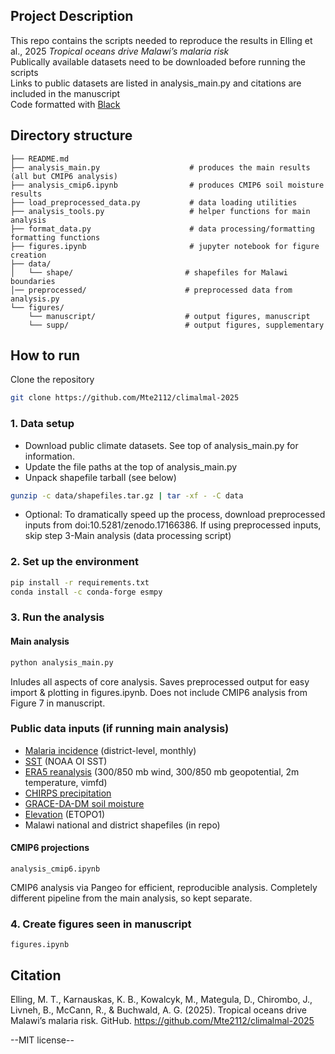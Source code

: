 ## Project Description

This repo contains the scripts needed to reproduce the results in Elling et al., 2025 *Tropical oceans drive Malawi’s malaria risk*  
Publically available datasets need to be downloaded before running the scripts  
Links to public datasets are listed in analysis_main.py and citations are included in the manuscript  
Code formatted with [Black](https://pypi.org/project/black/)

## Directory structure

```
├── README.md                           
├── analysis_main.py                    # produces the main results (all but CMIP6 analysis) 
├── analysis_cmip6.ipynb                # produces CMIP6 soil moisture results
├── load_preprocessed_data.py           # data loading utilities 
├── analysis_tools.py                   # helper functions for main analysis
├── format_data.py                      # data processing/formatting formatting functions 
├── figures.ipynb                       # jupyter notebook for figure creation 
├── data/
│   └── shape/                         # shapefiles for Malawi boundaries
│── preprocessed/                      # preprocessed data from analysis.py
└── figures/                           
    └── manuscript/                    # output figures, manuscript
    └── supp/                          # output figures, supplementary
```

## How to run  
Clone the repository  
```bash
git clone https://github.com/Mte2112/climalmal-2025  
```  

### 1. Data setup
- Download public climate datasets. See top of analysis_main.py for information.  
- Update the file paths at the top of analysis_main.py
- Unpack shapefile tarball (see below)
```bash
gunzip -c data/shapefiles.tar.gz | tar -xf - -C data
```  
- Optional: To dramatically speed up the process, download preprocessed inputs from doi:10.5281/zenodo.17166386. If using preprocessed inputs, skip step 3-Main analysis (data processing script)

### 2. Set up the environment
```bash
pip install -r requirements.txt  
conda install -c conda-forge esmpy
```

### 3. Run the analysis

#### Main analysis   
```bash
python analysis_main.py
```
Inludes all aspects of core analysis. Saves preprocessed output for easy import & plotting in figures.ipynb. Does not include CMIP6 analysis from Figure 7 in manuscript.   

### Public data inputs (if running main analysis)
- [Malaria incidence](10.5281/zenodo.17161438) (district-level, monthly)
- [SST](https://climatedataguide.ucar.edu/climate-data/sst-data-noaa-optimal-interpolation-oi-sst-analysis-version-2-oisstv2-1x1) (NOAA OI SST)
- [ERA5 reanalysis](https://cds.climate.copernicus.eu/datasets/reanalysis-era5-single-levels-monthly-means?tab=overview) (300/850 mb wind, 300/850 mb geopotential, 2m temperature, vimfd)
- [CHIRPS precipitation](https://www.chc.ucsb.edu/data/chirps)    
- [GRACE-DA-DM soil moisture](https://disc.gsfc.nasa.gov/datasets/GRACEDADM_CLSM025GL_7D_3.0/summary?keywords=grace%20soil%20moisture) 
- [Elevation](https://www.ngdc.noaa.gov/mgg/global/relief/ETOPO1/tiled/) (ETOPO1)
- Malawi national and district shapefiles (in repo)

#### CMIP6 projections 
`analysis_cmip6.ipynb`  

CMIP6 analysis via Pangeo for efficient, reproducible analysis. Completely different pipeline from the main analysis, so kept separate.  

### 4. Create figures seen in manuscript
`figures.ipynb` 


## Citation

Elling, M. T., Karnauskas, K. B., Kowalcyk, M., Mategula, D., Chirombo, J., Livneh, B., McCann, R., & Buchwald, A. G. (2025). Tropical oceans drive Malawi’s malaria risk. GitHub. https://github.com/Mte2112/climalmal-2025

--MIT license--
